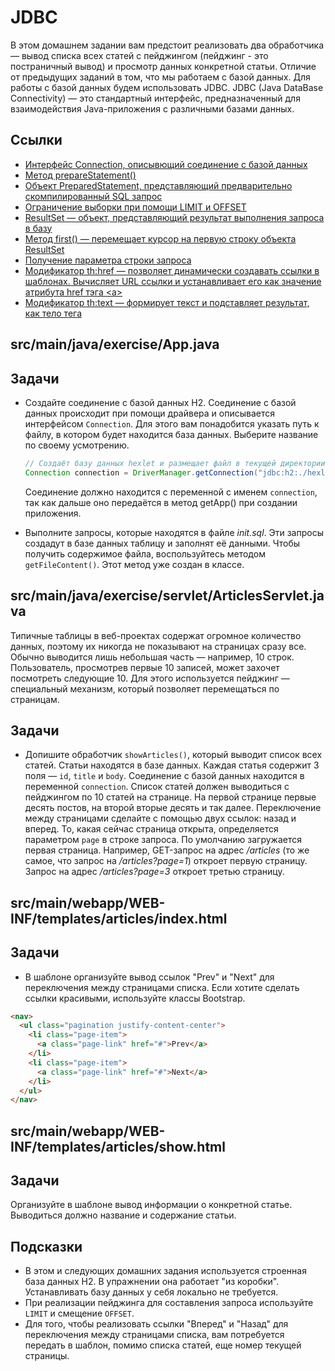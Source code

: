 # JDBC

В этом домашнем задании вам предстоит реализовать два обработчика — вывод списка всех статей с пейджингом (пейджинг - это постраничный вывод) и просмотр данных конкретной статьи. Отличие от предыдущих заданий в том, что мы работаем с базой данных. Для работы с базой данных будем использовать JDBC. JDBC (Java DataBase Connectivity) — это стандартный интерфейс, предназначенный для взаимодействия Java-приложения с различными  базами данных.

## Ссылки

* [Интерфейс Connection, описывющий соединение с базой данных](https://docs.oracle.com/en/java/javase/11/docs/api/java.sql/java/sql/Connection.html)
* [Метод prepareStatement()](https://docs.oracle.com/en/java/javase/11/docs/api/java.sql/java/sql/Connection.html#prepareStatement(java.lang.String))
* [Объект PreparedStatement, представляющий предварительно скомпилированный SQL запрос](https://docs.oracle.com/en/java/javase/11/docs/api/java.sql/java/sql/PreparedStatement.html)
* [Ограничение выборки при помощи LIMIT и OFFSET](https://ru.hexlet.io/courses/rdb-basics/lessons/limit/theory_unit)
* [ResultSet — объект, представляющий результат выполнения запроса в базу](https://docs.oracle.com/en/java/javase/11/docs/api/java.sql/java/sql/ResultSet.html)
* [Метод first() — перемещает курсор на первую строку объекта ResultSet](https://docs.oracle.com/javase/8/docs/api/java/sql/ResultSet.html#first--)
* [Получение параметра строки запроса](https://javaee.github.io/javaee-spec/javadocs/javax/servlet/ServletRequest.html#getParameter-java.lang.String-)
* [Модификатор th:href — позволяет динамически создавать ссылки в шаблонах. Вычисляет URL ссылки и устанавливает его как значение атрибута href тэга \<a\>](https://www.thymeleaf.org/doc/tutorials/3.0/usingthymeleaf.html#link-urls)
* [Модификатор th:text — формирует текст и подставляет результат, как тело тега](https://www.thymeleaf.org/doc/tutorials/3.0/usingthymeleaf.html#using-texts)

## src/main/java/exercise/App.java

## Задачи

* Создайте соединение с базой данных H2. Соединение с базой данных происходит при помощи драйвера и описывается интерфейсом `Connection`. Для этого вам понадобится указать путь к файлу, в котором будет находится база данных. Выберите название по своему усмотрению.

  ```java
  // Создаёт базу данных hexlet и размещает файл в текущей директории
  Connection connection = DriverManager.getConnection("jdbc:h2:./hexlet");
  ```

  Соединение должно находится с переменной с именем `connection`, так как дальше оно передаётся в метод getApp() при создании приложения.

* Выполните запросы, которые находятся в файле *init.sql*. Эти запросы создадут в базе данных таблицу и заполнят её данными. Чтобы получить содержимое файла, воспользуйтесь методом `getFileContent()`. Этот метод уже создан в классе.

## src/main/java/exercise/servlet/ArticlesServlet.java

Типичные таблицы в веб-проектах содержат огромное количество данных, поэтому их никогда не показывают на страницах сразу все. Обычно выводится лишь небольшая часть — например, 10 строк. Пользователь, просмотрев первые 10 записей, может захочет посмотреть следующие 10. Для этого используется пейджинг — специальный механизм, который позволяет перемещаться по страницам.

## Задачи

* Допишите обработчик `showArticles()`, который выводит список всех статей. Статьи находятся в базе данных. Каждая статья содержит 3 поля — `id`, `title` и `body`. Соединение с базой данных находится в переменной `connection`. Список статей должен выводиться с пейджингом по 10 статей на странице. На первой странице первые десять постов, на второй вторые десять и так далее. Переключение между страницами сделайте с помощью двух ссылок: назад и вперед. То, какая сейчас страница открыта, определяется параметром `page` в строке запроса. По умолчанию загружается первая страница. Например, GET-запрос на адрес */articles* (то же самое, что запрос на */articles?page=1*) откроет первую страницу. Запрос на адрес */articles?page=3* откроет третью страницу.

## src/main/webapp/WEB-INF/templates/articles/index.html

## Задачи

* В шаблоне организуйте вывод ссылок "Prev" и "Next" для переключения между страницами списка. Если хотите сделать ссылки красивыми, используйте классы Bootstrap.

```html
<nav>
  <ul class="pagination justify-content-center">
    <li class="page-item">
      <a class="page-link" href="#">Prev</a>
    </li>
    <li class="page-item">
      <a class="page-link" href="#">Next</a>
    </li>
  </ul>
</nav>
```

## src/main/webapp/WEB-INF/templates/articles/show.html

## Задачи

Организуйте в шаблоне вывод информации о конкретной статье. Выводиться должно название и содержание статьи.

## Подсказки

* В этом и следующих домашних задания используется строенная база данных H2. В упражнении она работает "из коробки". Устанавливать базу данных у себя локально не требуется.
* При реализации пейджинга для составления запроса используйте `LIMIT` и смещение `OFFSET`.
* Для того, чтобы реализовать ссылки "Вперед" и "Назад" для переключения между страницами списка, вам потребуется передать в шаблон, помимо списка статей, еще номер текущей страницы.
